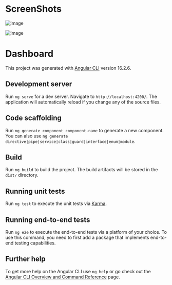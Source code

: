 # ScreenShots
![image](https://github.com/jaya-parihar/ifelsecloud-assignment/assets/60315912/77e58d74-d3e0-44f5-a23d-d78e870a24fb)

![image](https://github.com/jaya-parihar/ifelsecloud-assignment/assets/60315912/59a700f9-73a0-4089-82e9-f97253cbbc03)


# Dashboard

This project was generated with [Angular CLI](https://github.com/angular/angular-cli) version 16.2.6.

## Development server

Run `ng serve` for a dev server. Navigate to `http://localhost:4200/`. The application will automatically reload if you change any of the source files.

## Code scaffolding

Run `ng generate component component-name` to generate a new component. You can also use `ng generate directive|pipe|service|class|guard|interface|enum|module`.

## Build

Run `ng build` to build the project. The build artifacts will be stored in the `dist/` directory.

## Running unit tests

Run `ng test` to execute the unit tests via [Karma](https://karma-runner.github.io).

## Running end-to-end tests

Run `ng e2e` to execute the end-to-end tests via a platform of your choice. To use this command, you need to first add a package that implements end-to-end testing capabilities.

## Further help

To get more help on the Angular CLI use `ng help` or go check out the [Angular CLI Overview and Command Reference](https://angular.io/cli) page.
